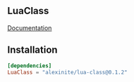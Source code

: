 #

## LuaClass

[Documentation](https://alexinite.github.io/WallyPackages/classes/)

## Installation

```toml
[dependencies]
LuaClass = "alexinite/lua-class@0.1.2"
```
